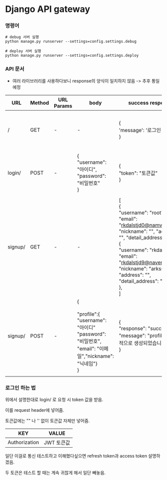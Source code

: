 # Django API gateway

### 명령어

```shell
# debug 서버 실행
python manage.py runserver --settings=config.settings.debug

# deploy 서버 실행
python manage.py runserver --settings=config.settings.deploy
```



### API 문서

* 여러 라이브러리를 사용하다보니 response의 양식이 일치하지 않음 -> 추후 통일 예정

| URL     | Method | URL Params | body                                                         | success response                                             | error response                                               | 비고                                                         |
| ------- | ------ | ---------- | ------------------------------------------------------------ | ------------------------------------------------------------ | ------------------------------------------------------------ | ------------------------------------------------------------ |
| /       | GET    | -          | -                                                            | {<br />   'message': '로그인 성공'<br />}                    | {     <br />    "detail": "Authentication credentials were not provided."<br /> } | 로그인이 잘 되었는지 test 용 endpoint                        |
| login/  | POST   | -          | {<br/>    "username": "아이디",<br/> "password": "비밀번호"<br/>} | {     <br />"token": "토큰값"<br /> }                        | {    <br /> "non_field_errors": [         "Unable to log in with provided credentials."     ]<br /> } | token 값으로 어떻게 로그인 하는지 밑에서 부가 설명           |
| signup/ | GET    | -          | -                                                            | [     <br />{        <br />"username": "root",         "email": "rkdalstjd0@namver.com",         "nickname": "",         "address": "",         "detail_address": ""     },<br />{        <br /> "username": "rkdalstjd9",         "email": "rkdalstjd9@naver.com",         "nickname": "arkss",         "address": "",         "detail_address": ""     <br />},<br />] | -                                                            | 개발 할 때 유저 목록 확인하기 편하기 위해서 생성<br />추후 삭제 예정 |
| signup/ | POST   | -          | {<br /><br />"profile":{<br />"username": "아이디" "password": "비밀번호", "email": "이메일","nickname": "닉네임"}<br />} | {<br />"response": "success", "message": "profile이 성공적으로 생성되었습니다."<br />} | {<br />"response": "error",<br />"message": "상황에 맞는 에러 메세지"<br />} |                                                              |
|         |        |            |                                                              |                                                              |                                                              |                                                              |



### 로그인 하는 법

위에서 설명한대로 login/ 로 요청 시 token 값을 받음.

이를 request header에 넣어줌.

토큰값에는 "" 나 '' 없이 토큰값 자체만 넣어줌.

| KEY           | VALUE      |
| ------------- | ---------- |
| Authorization | JWT 토큰값 |



일단 이걸로 통신 테스트하고 이해했다싶으면 refresh token과 access token 설명하겠음.

두 토큰은 테스트 할 때는 계속 귀찮게 해서 일단 빼놓음.

